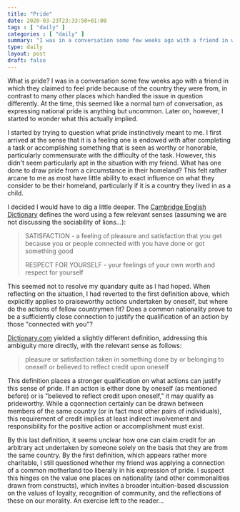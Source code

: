 ```yaml
---
title: "Pride"
date: 2020-03-23T23:33:50+01:00
tags : [ "daily" ]
categories : [ "daily" ]
summary: "I was in a conversation some few weeks ago with a friend in which they claimed to feel pride because of the country they were from, in contrast to many other places which handled the issue in question differently."
type: daily
layout: post
draft: false
---
```


What is pride? I was in a conversation some few weeks ago with a friend in which they claimed to feel pride because of the country they were from, in contrast to many other places which handled the issue in question differently. At the time, this seemed like a normal turn of conversation, as expressing national pride is anything but uncommon. Later on, however, I started to wonder what this actually implied.

I started by trying to question what pride instinctively meant to me. I first arrived at the sense that it is a feeling one is endowed with after completing a task or accomplishing something that is seen as worthy or honorable, particularly commensurate with the difficulty of the task. However, this didn't seem particularly apt in the situation with my friend. What has one done to draw pride from a circumstance in their homeland? This felt rather arcane to me as most have little ability to exact influence on what they consider to be their homeland, particularly if it is a country they lived in as a child.

I decided I would have to dig a little deeper. The [Cambridge English Dictionary](https://dictionary.cambridge.org/dictionary/english/pride) defines the word using a few relevant senses (assuming we are not discussing the sociability of lions...):

> SATISFACTION - a feeling of pleasure and satisfaction that you get because you or people connected with you have done or got something good
> 
> RESPECT FOR YOURSELF - your feelings of your own worth and respect for yourself


This seemed not to resolve my quandary quite as I had hoped. When reflecting on the situation, I had reverted to the first definition above, which explicitly applies to praiseworthy actions undertaken by oneself, but where do the actions of fellow countrymen fit? Does a common nationality prove to be a sufficiently close connection to justify the qualification of an action by those "connected with you"?

[Dictionary.com](https://www.dictionary.com/browse/pride) yielded a slightly different definition, addressing this ambiguity more directly, with the relevant sense as follows:

> pleasure or satisfaction taken in something done by or belonging to oneself or believed to reflect credit upon oneself

This definition places a stronger qualification on what actions can justify this sense of pride. If an action is either done by oneself (as mentioned before) or is "believed to reflect credit upon oneself," it may qualify as prideworthy. While a cqonnection certainly can be drawn between members of the same country (or in fact most other pairs of individuals), this requirement of credit implies at least indirect involvement and responsibility for the positive action or accomplishment must exist.

By this last definition, it seems unclear how one can claim credit for an arbitrary act undertaken by someone solely on the basis that they are from the same country. By the first definition, which appears rather more charitable, I still questioned whether my friend was applying a connection of a common motherland too liberally in his expression of pride. I suspect this hinges on the value one places on nationality (and other commonalities drawn from constructs), which invites a broader intuition-based discussion on the values of loyalty, recognition of community, and the reflections of these on our morality. An exercise left to the reader...